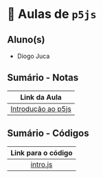 # 🚀 Aulas de **`p5js`**

## Aluno(s)

* Diogo Juca

## Sumário - Notas

|Link da Aula|
|:-:|
|[Introdução ao p5js](notes/p5js-notes-1.md)|

## Sumário - Códigos

|Link para o código|
|:-:|
|[intro.js](samples/intro.js)|